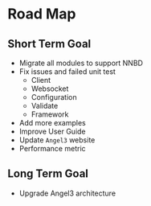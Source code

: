# Road Map

## Short Term Goal

* Migrate all modules to support NNBD
* Fix issues and failed unit test
  * Client
  * Websocket
  * Configuration
  * Validate
  * Framework
* Add more examples
* Improve User Guide
* Update `Angel3` website
* Performance metric

## Long Term Goal

* Upgrade Angel3 architecture
